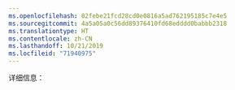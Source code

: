 ```yaml
---
ms.openlocfilehash: 02febe21fcd28cd0e0816a5ad762195185c7e4e5
ms.sourcegitcommit: 4a5a05a0c56dd89376410fd68edddd0babbb2318
ms.translationtype: HT
ms.contentlocale: zh-CN
ms.lasthandoff: 10/21/2019
ms.locfileid: "71940975"
---
```

详细信息：